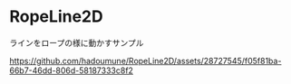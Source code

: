 # RopeLine2D
ラインをロープの様に動かすサンプル

https://github.com/hadoumune/RopeLine2D/assets/28727545/f05f81ba-66b7-46dd-806d-58187333c8f2

